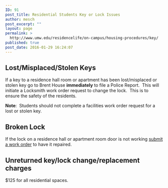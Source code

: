 ```yaml
---
ID: 91
post_title: Residential Students Key or Lock Issues
author: mesch
post_excerpt: ""
layout: page
permalink: >
  http://www.umw.edu/residencelife/on-campus/housing-procedures/key/
published: true
post_date: 2016-01-29 16:24:07
---
```

<h2>Lost/Misplaced/Stolen Keys</h2>
If a key to a residence hall room or apartment has been lost/misplaced or stolen key go to Brent House <strong>immediately</strong> to file a Police Report.  This will initiate a Locksmith work order request to change the lock.  This is to ensure the safety of the residents.

<strong>Note</strong>:  Students should not complete a facilities work order request for a lost or stolen key.
<h2>Broken Lock</h2>
If the lock on a residence hall or apartment room door is not working <a href="https://www.myschoolbuilding.com/myschoolbuilding/myrequest.asp">submit a work order</a> to have it repaired.
<h2>Unreturned key/lock change/replacement charges</h2>
$125 for all residential spaces.